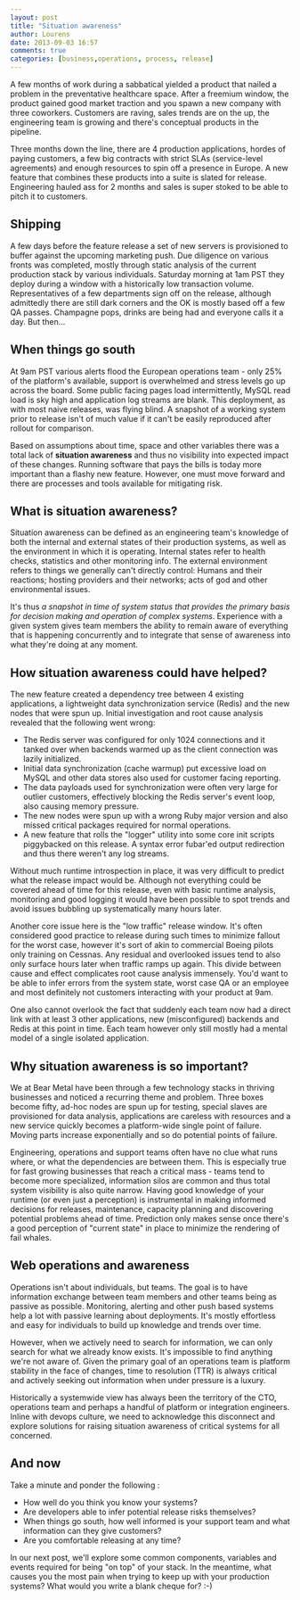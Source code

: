 ```yaml
---
layout: post
title: "Situation awareness"
author: Lourens
date: 2013-09-03 16:57
comments: true
categories: [business,operations, process, release]
---
```


A few months of work during a sabbatical yielded a product that nailed a problem in the preventative healthcare space. After a freemium window, the product gained good market traction and you spawn a new company with three coworkers. Customers are raving, sales trends are on the up, the engineering team is growing and there's conceptual products in the pipeline.

Three months down the line, there are 4 production applications, hordes of paying customers, a few big contracts with strict SLAs (service-level agreements) and enough resources to spin off a presence in Europe. A new feature that combines these products into a suite is slated for release. Engineering hauled ass for 2 months and sales is super stoked to be able to pitch it to customers.

## Shipping

A few days before the feature release a set of new servers is provisioned to buffer against the upcoming marketing push. Due diligence on various fronts was completed, mostly through static analysis of the current production stack by various individuals. Saturday morning at 1am PST they deploy during a window with a historically low transaction volume. Representatives of a few departments sign off on the release, although admittedly there are still dark corners and the OK is mostly based off a few QA passes. Champagne pops, drinks are being had and everyone calls it a day. But then...

## When things go south

At 9am PST various alerts flood the European operations team - only 25% of the platform's available, support is overwhelmed and stress levels go up across the board. Some public facing pages load intermittently, MySQL read load is sky high and application log streams are blank. This deployment, as with most naive releases, was flying blind. A snapshot of a working system prior to release isn't of much value if it can't be easily reproduced after rollout for comparison.

Based on assumptions about time, space and other variables there was a total lack of **situation awareness** and thus no visibility into expected impact of these changes. Running software that pays the bills is today more important than a flashy new feature. However, one must move forward and there are processes and tools available for mitigating risk.

## What is situation awareness?

Situation awareness can be defined as an engineering team's knowledge of both the internal and external states of their production systems, as well as the environment in which it is operating. Internal states refer to health checks, statistics and other monitoring info. The external environment refers to things we generally can't directly control: Humans and their reactions; hosting providers and their networks; acts of god and other environmental issues.

It's thus *a snapshot in time of system status that provides the primary basis for decision making and operation of complex systems*. Experience with a given system gives team members the ability to remain aware of everything that is happening concurrently and to integrate that sense of awareness into what they're doing at any moment.

## How situation awareness could have helped?

The new feature created a dependency tree between 4 existing applications, a lightweight data synchronization service (Redis) and the new nodes that were spun up. Initial investigation and root cause analysis revealed that the following went wrong:

* The Redis server was configured for only 1024 connections and it tanked over when backends warmed up as the client connection was lazily initialized.
* Initial data synchronization (cache warmup) put excessive load on MySQL and other data stores also used for customer facing reporting.
* The data payloads used for synchronization were often very large for outlier customers, effectively blocking the Redis server's event loop, also causing memory pressure.
* The new nodes were spun up with a wrong Ruby major version and also missed critical packages required for normal operations.
* A new feature that rolls the "logger" utility into some core init scripts piggybacked on this release. A syntax error fubar'ed output redirection and thus there weren't any log streams.

Without much runtime introspection in place, it was very difficult to predict what the release impact would be. Although not everything could be covered ahead of time for this release, even with basic runtime analysis, monitoring and good logging it would have been possible to spot trends and avoid issues bubbling up systematically many hours later.

Another core issue here is the "low traffic" release window. It's often considered good practice to release during such times to minimize fallout for the worst case, however it's sort of akin to commercial Boeing pilots only training on Cessnas. Any residual and overlooked issues tend to also only surface hours later when traffic ramps up again. This divide between cause and effect complicates root cause analysis immensely. You'd want to be able to infer errors from the system state, worst case QA or an employee and most definitely not customers interacting with your product at 9am.

One also cannot overlook the fact that suddenly each team now had a direct link with at least 3 other applications, new (misconfigured) backends and Redis at this point in time. Each team however only still mostly had a mental model of a single isolated application.

## Why situation awareness is so important?

We at Bear Metal have been through a few technology stacks in thriving businesses and noticed a recurring theme and problem. Three boxes become fifty, ad-hoc nodes are spun up for testing, special slaves are provisioned for data analysis, applications are careless with resources and a new service quickly becomes a platform-wide single point of failure. Moving parts increase exponentially and so do potential points of failure.

Engineering, operations and support teams often have no clue what runs where, or what the dependencies are between them. This is especially true for fast growing businesses that reach a  critical mass - teams tend to become more specialized, information silos are common and thus total system visibility is also quite narrow. Having good knowledge of your runtime (or even just a perception) is instrumental in making informed decisions for releases, maintenance, capacity planning and discovering potential problems ahead of time. Prediction only makes sense once there's a good perception of "current state" in place to minimize the rendering of fail whales.

## Web operations and awareness

Operations isn't about individuals, but teams. The goal is to have information exchange between team members and other teams being as passive as possible. Monitoring, alerting and other push based systems help a lot with passive learning about deployments. It's mostly effortless and easy for individuals to build up knowledge and trends over time.

However, when we actively need to search for information, we can only search for what we already know exists. It's impossible to find anything we're not aware of. Given the primary goal of an operations team is platform stability in the face of changes, time to resolution (TTR) is always critical and actively seeking out information when under pressure is a luxury.

Historically a systemwide view has always been the territory of the CTO, operations team and perhaps a handful of platform or integration engineers. Inline with devops culture, we need to acknowledge this disconnect and explore solutions for raising situation awareness of critical systems for all concerned.

## And now

Take a minute and ponder the following :

* How well do you think you know your systems?
* Are developers able to infer potential release risks themselves?
* When things go south, how well informed is your support team and what information can they give customers?
* Are you comfortable releasing at any time?

In our next post, we'll explore some common components, variables and events required for being "on top" of your stack. In the meantime, what causes you the most pain when trying to keep up with your production systems? What would you write a blank cheque for? :-)